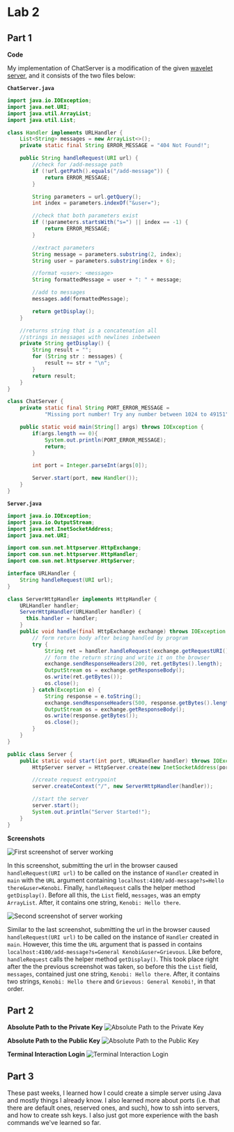 # Lab 2

## Part 1
**Code**

My implementation of ChatServer is a modification of the given [wavelet server](https://github.com/ucsd-cse15l-f23/wavelet), and it consists of the two files below:

**`ChatServer.java`**
```java
import java.io.IOException;
import java.net.URI;
import java.util.ArrayList;
import java.util.List;

class Handler implements URLHandler {
    List<String> messages = new ArrayList<>();
    private static final String ERROR_MESSAGE = "404 Not Found!";

    public String handleRequest(URI url) {
        //check for /add-message path
        if (!url.getPath().equals("/add-message")) {
            return ERROR_MESSAGE;
        }

        String parameters = url.getQuery();
        int index = parameters.indexOf("&user=");

        //check that both parameters exist
        if (!parameters.startsWith("s=") || index == -1) {
            return ERROR_MESSAGE;
        }

        //extract parameters
        String message = parameters.substring(2, index);
        String user = parameters.substring(index + 6);

        //format <user>: <message>
        String formattedMessage = user + ": " + message;

        //add to messages
        messages.add(formattedMessage);

        return getDisplay();
    }

    //returns string that is a concatenation all
    //strings in messages with newlines inbetween
    private String getDisplay() {
        String result = "";
        for (String str : messages) {
            result += str + "\n";
        }
        return result;
    }
}

class ChatServer {
    private static final String PORT_ERROR_MESSAGE =
            "Missing port number! Try any number between 1024 to 49151";

    public static void main(String[] args) throws IOException {
        if(args.length == 0){
            System.out.println(PORT_ERROR_MESSAGE);
            return;
        }

        int port = Integer.parseInt(args[0]);

        Server.start(port, new Handler());
    }
}
```
**`Server.java`**
```java
import java.io.IOException;
import java.io.OutputStream;
import java.net.InetSocketAddress;
import java.net.URI;

import com.sun.net.httpserver.HttpExchange;
import com.sun.net.httpserver.HttpHandler;
import com.sun.net.httpserver.HttpServer;

interface URLHandler {
    String handleRequest(URI url);
}

class ServerHttpHandler implements HttpHandler {
    URLHandler handler;
    ServerHttpHandler(URLHandler handler) {
      this.handler = handler;
    }
    public void handle(final HttpExchange exchange) throws IOException {
        // form return body after being handled by program
        try {
            String ret = handler.handleRequest(exchange.getRequestURI());
            // form the return string and write it on the browser
            exchange.sendResponseHeaders(200, ret.getBytes().length);
            OutputStream os = exchange.getResponseBody();
            os.write(ret.getBytes());
            os.close();
        } catch(Exception e) {
            String response = e.toString();
            exchange.sendResponseHeaders(500, response.getBytes().length);
            OutputStream os = exchange.getResponseBody();
            os.write(response.getBytes());
            os.close();
        }
    }
}

public class Server {
    public static void start(int port, URLHandler handler) throws IOException {
        HttpServer server = HttpServer.create(new InetSocketAddress(port), 0);

        //create request entrypoint
        server.createContext("/", new ServerHttpHandler(handler));

        //start the server
        server.start();
        System.out.println("Server Started!");
    }
}
```
**Screenshots**

![First screenshot of server working](resources/lab-2/image-1.png)

In this screenshot, submitting the url in the browser caused `handleRequest(URI url)` to be called on the instance of `Handler` created in `main` with the `URL` argument containing `localhost:4100/add-message?s=Hello there&user=Kenobi`.
Finally, `handleRequest` calls the helper method `getDisplay()`.
Before all this, the `List` field, `messages`, was an empty `ArrayList`. After, it contains one string, `Kenobi: Hello there`.

![Second screenshot of server working](resources/lab-2/image-2.png)

Similar to the last screenshot, submitting the url in the browser caused `handleRequest(URI url)` to be called on the instance of `Handler` created in `main`.
However, this time the `URL` argument that is passed in contains `localhost:4100/add-message?s=General Kenobi&user=Grievous`.
Like before, `handleRequest` calls the helper method `getDisplay()`.
This took place right after the the previous screenshot was taken, so before this the `List` field, `messages`, contained just one string, `Kenobi: Hello there`.
After, it contains two strings, `Kenobi: Hello there` and `Grievous: General Kenobi!`, in that order.

## Part 2
**Absolute Path to the Private Key**
![Absolute Path to the Private Key](resources/lab-2/image-3.png)

**Absolute Path to the Public Key**
![Absolute Path to the Public Key](resources/lab-2/image-4.png)

**Terminal Interaction Login**
![Terminal Interaction Login](resources/lab-2/image-5.png)

## Part 3
These past weeks, I learned how I could create a simple server using Java and mostly things I already know. I also learned more about ports (i.e. that there are default ones, reserved ones, and such), how to ssh into servers, and how to create ssh keys.
I also just got more experience with the bash commands we've learned so far.
